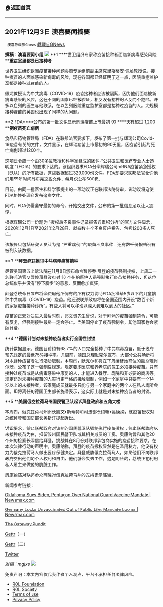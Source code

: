 ###  [:house:返回首頁](https://github.com/ourhimalayas/txt)
---


## 2021年12月3日 澳喜要闻摘要
` 澳喜特战旅Gnews` [轉載自GNews](https://gnews.org/zh-hans/1715816/)

**撰稿：澳喜要闻小组**
![](https://assets.gnews.org/wp-content/uploads/2021/12/Picture1-10.jpg)
**1 ****世卫组织专家称疫苗接种者面临新病毒感染风险 ****重症室里都是已接种者**

世界卫生组织欧洲疫苗接种问题协商专家组前副主席克里斯蒂安·佩龙教授说，接种疫苗的人面临感染新病毒的风险，现在各国都已经证明了这一点，医院重症监护室都是接种过疫苗的人。

佩龙教授认为中共病毒（COVID-19）疫苗接种者应该被隔离，因为他们面临被新病毒感染的风险，这在不同的国家已经被验证，相反没有接种的人反而不危险。许多以色列的医生与他联系，在以色列医院重症监护室都是接种过疫苗的人。大规模接种疫苗的英国也出现了同样的大问题。

**2 FDA****公布的第一批文件显示辉瑞疫苗上市最初 90 ****天有超过 1,200 ****例疫苗死亡病例**

食品和药物管理局（FDA）在联邦法官要求下，发布了第一批与辉瑞公司Covid-19疫苗有关的文件，文件显示，在辉瑞疫苗上市最初的90天里，因疫苗引起的死亡病例超过1200个。

这项法令应一个由30多位教授和科学家组成的团体-“公共卫生和医疗专业人士透明度 “（FOIA）的要求下达的。该组织要求FDA分享辉瑞公司mRNA疫苗紧急授权（EUA）的所有数据，这些数据超过329,000份文件。FDA却要求联邦法官允许他们用55年时间发布完这些文件，每月仅公布500页。

目前，由同一批医生和科学家提出的一项动议正在联邦法院待审，该动议将迫使FDA加快处理和发布这些文件。

同时，FDA仍需遵守最初的命令，开始交出文件，公布的第一批信息足以让人震惊。

根据辉瑞公司一份题为 “授权后不良事件记录报告的累积分析”的官方文件显示，2020年12月1日至2021年2月28日，就有数十个不良反应报告，包括1200多人死亡。

该报告只包括研究人员认为是 “严重病例 “的疫苗不良事件，还有数千份报告没有被列入该数据。

**3 ****拜登疯狂推进中共病毒疫苗接种**

尽管美国第五上诉法院在11月8日颁布命令暂停乔·拜登的疫苗强制授权，上周二一名联邦法官又暂停拜登政府对 10 个州的医护人员强制执行疫苗接种任务，但这位总统似乎并没有“停下脚步”的意思，反而愈加疯狂。

拜登总统今日宣布将会使用他所拥有的所有权力协助FDA批准给5岁以下的儿童接种中共病毒（COVID-19）疫苗。他还说联邦政府将在全国范围内开设“数百个新的家庭疫苗接种诊所”。有些人将可以移动以深入到难以到达的社区。”

疫苗的正邪对决进入最后时刻，郭文贵先生曾说，对于拜登的疫苗强制禁令，可能有反复，但强制接种最终一定会停止。当美国停止了疫苗强制令，其他国家也会紧随其后。

**4 ****德国计划对未接种疫苗者实行全国性封锁**

统计数据显示，德国目前约有68.7%的人口完全接种了中共病毒疫苗，低于政府预先规定的最低75%接种率。几周前，德国总理默克尔宣布，大部分公共场所将对未接种疫苗者进行活动限制。本周四，默克尔和将在下周接替她职位的副总理肖尔茨，公布了这一强制性规定。规定要求医院和养老院的员工必须接种疫苗。只有接种过疫苗或是从病毒感染中康复的人，才能进入餐厅、剧院和非必要的商店等。规定还对未接种疫苗的人实行更严格的接触限制，例如一个家庭中只要有一个14岁以上的未接种者，该家庭成员就最多只能与另一个家庭中的两个人在私人场所会面。即将离任的德国卫生部长施潘表示，这实际上就是对未接种疫苗者的封锁。

**5 ****美国俄克拉荷马州国民警卫队起诉拜登政府和五角大楼**

本周四，俄克拉荷马州州长凯文•斯蒂特和司法部长约翰•奥康纳，就疫苗授权对总统拜登和国防部长奥斯汀提起诉讼。

诉讼要求，禁止联邦政府对该州的国民警卫队强制执行疫苗授权；禁止联邦政府以未接种疫苗为由，扣留该州国民警卫队或其相关成员的工资。奥康纳曾和其他20个州的检察长写信给拜登，挑战其在8月份对联邦承包商实施的疫苗接种要求。在本次法律行动的声明中，奥康纳称，拜登的疫苗授权显然是在滥用权力，他没有权力为俄克拉荷马人做出医疗保健决定。拜登威胁俄克拉荷马人，如果他们不向联邦政府交出他们的个人权利和自由，他们就会失去工作，这是阴险的，总统正在利用私人雇主来做他的肮脏工作。

奥康纳还对联邦参众两院对俄克拉荷马州的支持表示感谢。

新闻参考链接：

[Oklahoma Sues Biden, Pentagon Over National Guard Vaccine Mandate | Newsmax.com](https://www.newsmax.com/newsfront/oklahoma-vaccine-mandate-national-guard-lawsuit/2021/12/02/id/1047155/)

[Germany Locks Unvaccinated Out of Public Life; Mandate Looms | Newsmax.com](https://www.newsmax.com/newsfront/virus-outbreak-germany/2021/12/02/id/1047121/)

[The Gateway Pundit](https://www.thegatewaypundit.com/2021/12/court-orders-fda-comply-foia-release-information-pfizer-eua-first-batch-documents-shows-1200-vaccine-deaths-within-first-90-days/)

[Gettr](https://www.gettr.com/post/pify6p3d85)（一）

[Gettr](https://www.gettr.com/post/pijkr6b31f)（二）

[Twitter](https://twitter.com/Breaking911/status/1466489923784126474)

*发稿：mgjxs*
![](https://assets.gnews.org/wp-content/uploads/2021/12/TA1.jpg)
 

免责声明：本文内容仅代表作者个人观点，平台不承担任何法律风险。

- [ROL Foundation](https://rolfoundation.org/)
- [ROL Society](https://rolsociety.org/)
- [Terms of use](https://gnews.org/terms-of-use-3/)
- [Privacy Policy](https://gnews.org/privacy-policy/)
